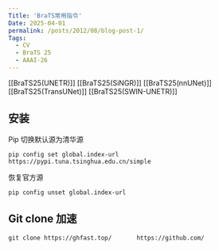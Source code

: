 ```yaml
---
Title: 'BraTS常用指令'
Date: 2025-04-01
permalink: /posts/2012/08/blog-post-1/
Tags:
  - CV
  - BraTS 25
  - AAAI-26
---
```




[[BraTS25(UNETR)]] [[BraTS25(SiNGR)]] [[BraTS25(nnUNet)]] [[BraTS25(TransUNet)]] [[BraTS25(SWIN-UNETR)]] 
## 安装

Pip 切换默认源为清华源
```
pip config set global.index-url https://pypi.tuna.tsinghua.edu.cn/simple

```
恢复官方源
```
pip config unset global.index-url

```

## Git clone 加速

```
git clone https://ghfast.top/       https://github.com/
```


